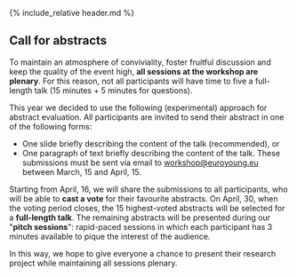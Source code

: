{% include_relative header.md %}

## Call for abstracts

To maintain an atmosphere of conviviality, foster fruitful discussion and keep the quality of the event high, **all sessions at the workshop are plenary**.
For this reason, not all participants will have time to five a full-length talk (15 minutes + 5 minutes for questions).

This year we decided to use the following (experimental) approach for abstract evaluation.
All participants are invited to send their abstract in one of the following forms:
* One slide briefly describing the content of the talk (recommended), or
* One paragraph of text briefly describing the content of the talk.
These submissions must be sent via email to [workshop@euroyoung.eu](mailto:workshop@euroyoung.eu) between March, 15 and April, 15.

Starting from April, 16, we will share the submissions to all participants, who will be able to **cast a vote** for their favourite abstracts.
On April, 30, when the voting period closes, the 15 highest-voted abstracts will be selected for a **full-length talk**.
The remaining abstracts will be presented during our "**pitch sessions**": rapid-paced sessions in which each participant has 3 minutes available to pique the interest of the audience.

In this way, we hope to give everyone a chance to present their research project while maintaining all sessions plenary.